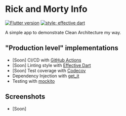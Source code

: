 # Rick and Morty Info

[![Flutter version](https://img.shields.io/badge/flutter-v1.22.5-blue?logo=flutter)](https://flutter.dev/docs/development/tools/sdk/releases)
[![style: effective dart](https://img.shields.io/badge/style-effective_dart-40c4ff.svg)](https://github.com/tenhobi/effective_dart)

A simple app to demonstrate Clean Architecture my way.

## "Production level" implementations

- [Soon] CI/CD with [GitHub Actions](https://github.com/features/actions)
- [Soon] Linting style with [Effective Dart](https://dart.dev/guides/language/effective-dart)
- [Soon] Test coverage with [Codecov](https://codecov.io/)
- Dependency Injection with [get_it](https://pub.dev/packages/get_it)
- Testing with [mockito](https://pub.dev/packages/mockito)

## Screenshots

- [Soon] 